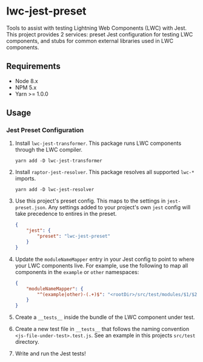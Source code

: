# lwc-jest-preset

Tools to assist with testing Lightning Web Components (LWC) with Jest. This project provides 2 services: preset Jest configuration for testing LWC components, and stubs for common external libraries used in LWC components.

## Requirements

 * Node 8.x
 * NPM 5.x
 * Yarn >= 1.0.0

## Usage

### Jest Preset Configuration

1. Install `lwc-jest-transformer`. This package runs LWC components through the LWC compiler.

    `yarn add -D lwc-jest-transformer`

1. Install `raptor-jest-resolver`. This package resolves all supported `lwc-*` imports.

    `yarn add -D lwc-jest-resolver`

1. Use this project's preset config. This maps to the settings in `jest-preset.json`. Any settings added to your project's own `jest` config will take precedence to entires in the preset.

    ```json
    {
        "jest": {
            "preset": "lwc-jest-preset"
        }
    }
    ```

1. Update the `moduleNameMapper` entry in your Jest config to point to where your LWC components live. For example, use the following to map all components in the `example` or `other` namespaces:

    ```json
    {
        "moduleNameMapper": {
            "^(example|other)-(.+)$": "<rootDir>/src/test/modules/$1/$2/$2"
        }
    }
    ```

1. Create a `__tests__` inside the bundle of the LWC component under test.
1. Create a new test file in `__tests__` that follows the naming convention `<js-file-under-test>.test.js`. See an example in this projects `src/test` directory.
1. Write and run the Jest tests!
